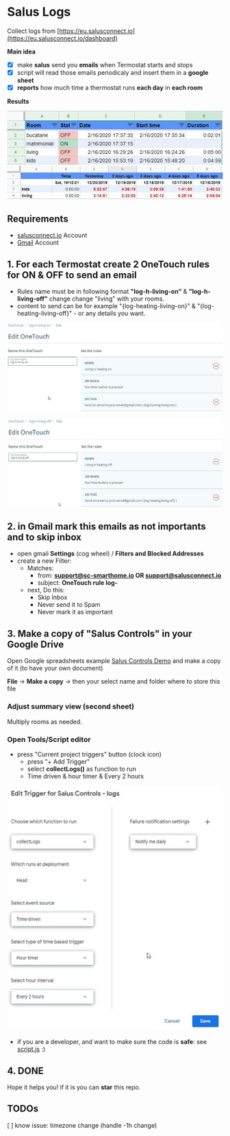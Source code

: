 # Salus Logs

Collect logs from [https://eu.salusconnect.io](https://eu.salusconnect.io/dashboard)

**Main idea**

- [x] make **salus** send you **emails** when Termostat starts and stops 
- [x] script will read those emails periodicaly and insert them in a **google sheet**
- [x] **reports** how much time a thermostat runs **each day** in **each room**

**Results**

![logs](screens/logs-examples.jpg)
![summary](screens/logs-summary.jpg)


## Requirements

- [salusconnect.io](https://eu.salusconnect.io/dashboard) Account
- [Gmail](https://mail.google.com/) Account


## 1. For each Termostat create 2 OneTouch rules for ON & OFF to send an email

- Rules name must be in following format **"log-h-living-on"** & **"log-h-living-off"**
  change change "living" with your rooms.
- content to send can be for example "{log-heating-living-on}" & "{log-heating-living-off}" - or any details you want.

![log-h-living-on](screens/log-h-living-on.jpg)

![log-h-living-off](screens/log-h-living-off.jpg)


## 2. in Gmail mark this emails as not importants and to skip inbox

- open gmail **Settings** (cog wheel) / **Filters and Blocked Addresses**
- create a new Filter:
    - Matches: 
      - from: **support@sc-smarthome.io OR support@salusconnect.io**
      - subject: **OneTouch rule log-**
    - next, Do this: 
      - Skip Inbox
      - Never send it to Spam
      - Never mark it as important

## 3. Make a copy of "Salus Controls" in your Google Drive

Open Google spreadsheets example [Salus Controls Demo](https://docs.google.com/spreadsheets/d/185eJTC7BAHvtVL5FA-NkhWEhe1ENYjVyGXD5xyUEPTA/edit?usp=sharing)
and make a copy of it (to have your own document)

**File** -> **Make a copy** -> 
  then your select name and folder where to store this file

### Adjust summary view (second sheet)

Multiply rooms as needed.

### Open Tools/Script editor

- press "Current project triggers" button (clock icon)
    - press "+ Add Trigger"
    - select **collectLogs()** as function to run
    - Time driven & hour timer & Every 2 hours

![trigger](screens/run-trigger.jpg)

- if you are a developer, and want to make sure the code is **safe**: see [script.js](script.js) :) 

## 4. DONE

Hope it helps you! if it is you can **star** this repo.


## TODOs

[ ] know issue: timezone change (handle -1h change)